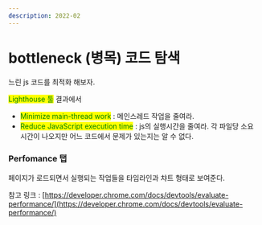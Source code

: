 ```yaml
---
description: 2022-02
---
```


# bottleneck (병목) 코드 탐색

느린 js 코드를 최적화 해보자.

<mark style="color:green;">Lighthouse 툴</mark> 결과에서&#x20;

* <mark style="color:green;">Minimize main-thread work</mark> : 메인스레드 작업을 줄여라.
* <mark style="color:green;">Reduce JavaScript execution time</mark> : js의 실행시간을 줄여라. 각 파일당 소요 시간이 나오지만 어느 코드에서 문제가 있는지는 알 수 없다. &#x20;

### Perfomance 탭&#x20;

페이지가 로드되면서 실행되는 작업들을 타임라인과 챠트 형태로 보여준다.

참고 링크 : [https://developer.chrome.com/docs/devtools/evaluate-performance/](https://developer.chrome.com/docs/devtools/evaluate-performance/)



